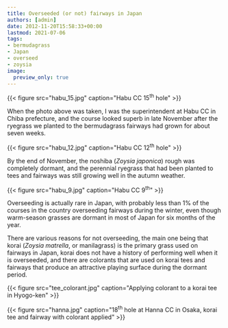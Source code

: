 ```yaml
---
title: Overseeded (or not) fairways in Japan
authors: [admin]
date: 2012-11-20T15:58:33+00:00
lastmod: 2021-07-06
tags:
- bermudagrass
- Japan
- overseed
- zoysia
image:
  preview_only: true
---
```


{{< figure src="habu_15.jpg" caption="Habu CC 15<sup>th</sup> hole" >}}
 
When the photo above was taken, I was the superintendent at Habu CC in Chiba prefecture, and the course looked superb in late November after the ryegrass we planted to the bermudagrass fairways had grown for about seven weeks.

{{< figure src="habu_12.jpg" caption="Habu CC 12<sup>th</sup> hole" >}}

By the end of November, the noshiba (*Zoysia japonica*) rough was completely dormant, and the perennial ryegrass that had been planted to tees and fairways was still growing well in the autumn weather.

{{< figure src="habu_9.jpg" caption="Habu CC 9<sup>th</sup>" >}}

Overseeding is actually rare in Japan, with probably less than 1% of the courses in the country overseeding fairways during the winter, even though warm-season grasses are dormant in most of Japan for six months of the year. 

There are various reasons for not overseeding, the main one being that korai (*Zoysia matrella*, or manilagrass) is the primary grass used on fairways in Japan, korai does not have a history of performing well when it is overseeded, and there are colorants that are used on korai tees and fairways that produce an attractive playing surface during the dormant period.

{{< figure src="tee_colorant.jpg" caption="Applying colorant to a korai tee in Hyogo-ken" >}}

{{< figure src="hanna.jpg" caption="18<sup>th</sup> hole at Hanna CC in Osaka, korai tee and fairway with colorant applied" >}}
